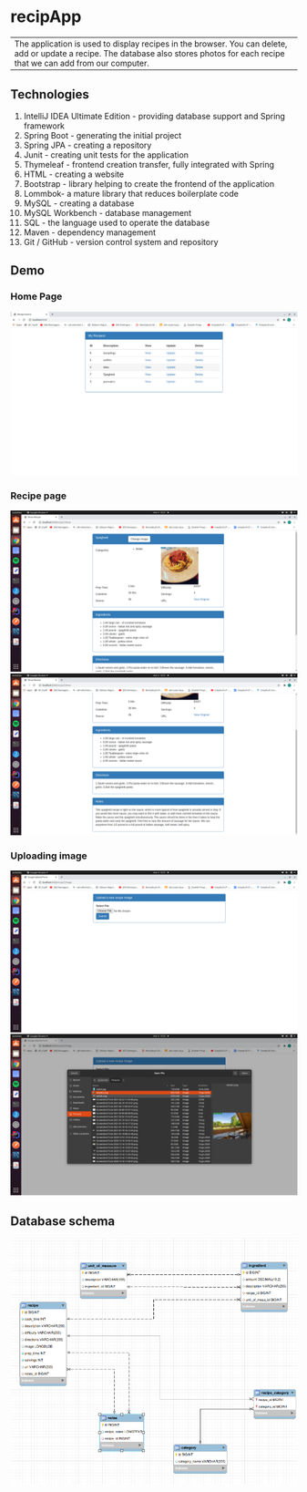 # recipApp
<table>
<tr>
<td>
The application is used to display recipes in the browser. You can delete, add or update a recipe. The database also stores photos for each recipe that we can add from our computer.
</td>
</tr>
</table>

## Technologies
1. IntelliJ IDEA Ultimate Edition - providing database support and Spring framework
2. Spring Boot - generating the initial project
3. Spring JPA - creating a repository
4. Junit - creating unit tests for the application
5. Thymeleaf - frontend creation transfer, fully integrated with Spring
6. HTML - creating a website
7. Bootstrap - library helping to create the frontend of the application
8. Lommbok- a mature library that reduces boilerplate code
9. MySQL - creating a database
10. MySQL Workbench - database management
11. SQL - the language used to operate the database
12. Maven - dependency management
13. Git / GitHub - version control system and repository

## Demo
 
### Home Page
![alt text](https://github.com/konradw98/recipeApp/blob/a622f67abc476fa5bb89d945d7af77374323b226/home.png)

### Recipe page
![alt text](https://github.com/konradw98/recipeApp/blob/a622f67abc476fa5bb89d945d7af77374323b226/show1.png)
![alt text](https://github.com/konradw98/recipeApp/blob/a622f67abc476fa5bb89d945d7af77374323b226/show2.png)

### Uploading image
![alt text](https://github.com/konradw98/recipeApp/blob/a622f67abc476fa5bb89d945d7af77374323b226/choose-image.png)
![alt text](https://github.com/konradw98/recipeApp/blob/a622f67abc476fa5bb89d945d7af77374323b226/choose-image2.png)

## Database schema
![alt text](https://github.com/konradw98/recipeApp/blob/a622f67abc476fa5bb89d945d7af77374323b226/RecipeSchemaDB.png)


